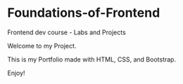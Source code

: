 # Foundations-of-Frontend
Frontend dev course - Labs and Projects

Welcome to my Project.

This is my Portfolio made with HTML, CSS, and Bootstrap.

Enjoy!